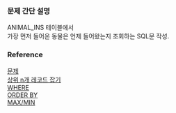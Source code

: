 ### 문제 간단 설명
ANIMAL_INS 테이블에서<br>
가장 먼저 들어온 동물은 언제 들어왔는지 조회하는 SQL문 작성.<br>

### Reference
[문제](https://school.programmers.co.kr/learn/courses/30/lessons/59415)<br>
[상위 n개 레코드 잡기](https://github.com/gitubanana/SQL_study/tree/main/select/%EC%83%81%EC%9C%84_n%EA%B0%9C_%EB%A0%88%EC%BD%94%EB%93%9C#%EC%83%81%EC%9C%84-n-%EA%B0%9C-%EB%A0%88%EC%BD%94%EB%93%9C-%EC%9E%A1%EA%B8%B0)<br>
[WHERE](https://github.com/gitubanana/SQL_study/blob/main/select/%EA%B0%95%EC%9B%90%EB%8F%84%EC%97%90_%EC%9C%84%EC%B9%98%ED%95%9C_%EC%83%9D%EC%82%B0%EA%B3%B5%EC%9E%A5_%EB%AA%A9%EB%A1%9D_%EC%B6%9C%EB%A0%A5%ED%95%98%EA%B8%B0/README.md#where)<br>
[ORDER BY](https://github.com/gitubanana/SQL_study/blob/main/select/%EC%9D%B8%EA%B8%B0%EC%9E%88%EB%8A%94_%EC%95%84%EC%9D%B4%EC%8A%A4%ED%81%AC%EB%A6%BC/README.md#order-by)<br>
[MAX/MIN](https://github.com/gitubanana/SQL_study/tree/main/sum_max_min#maxmin)<br>
